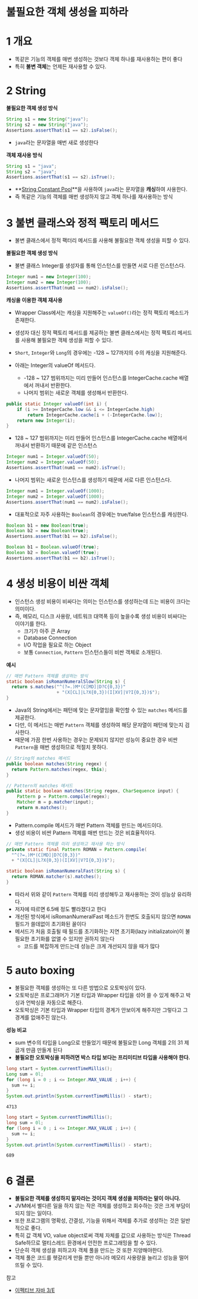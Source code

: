 # 불필요한 객체 생성을 피하라



# 1 개요

* 똑같은 기능의 객체를 매번 생성하는 것보다 객체 하나를 재사용하는 편이 좋다
* 특히 **불변 객체**는 언제든 재사용할 수 있다.



# 2 String

**불필요한 객체 생성 방식**

```java
String s1 = new String("java");
String s2 = new String("java");
Assertions.assertThat(s1 == s2).isFalse();
```

* `java`라는 문자열을 매번 새로 생성한다



**객체 재사용 방식**

```java
String s1 = "java";
String s2 = "java";
Assertions.assertThat(s1 == s2).isTrue();
```

* **[String Constant Pool](https://starkying.tistory.com/entry/what-is-java-string-pool)**을 사용하여 `java`라는 문자열을 **캐싱**하여 사용한다.
* 즉 똑같은 기능의 객체를 매번 생성하지 않고 객체 하나를 재사용하는 방식



# 3 불변 클래스와 정적 팩토리 메서드

- 불변 클래스에서 정적 팩터리 메서드를 사용해 불필요한 객체 생성을 피할 수 있다.



**불필요한 객체 생성 방식**

- 불변 클래스 Integer를 생성자를 통해 인스턴스를 만들면 서로 다른 인스턴스다.

```java
Integer num1 = new Integer(100);
Integer num2 = new Integer(100);
Assertions.assertThat(num1 == num2).isFalse();
```



**캐싱을 이용한 객체 재사용**

- Wrapper Class에서는 캐싱을 지원해주는 `valueOf()`라는 정적 팩토리 메소드가 존재한다.
- 생성자 대신 정적 팩토리 메서드를 제공하는 불변 클래스에서는 정적 팩토리 메서드를 사용해 불필요한 객체 생성을 피할 수 있다.
- `Short`, `Integer`와 `Long`의 경우에는 -128 ~ 127까지의 수의 캐싱을 지원해준다.

- 아래는 Integer의 valueOf 메서드다.
  - -128 ~ 127 범위까지는 미리 만들어 인스턴스를 IntegerCache.cache 배열에서 꺼내서 반환한다.
  - 나머지 범위는 새로운 객체를 생성해서 반환한다.

```java
public static Integer valueOf(int i) {
    if (i >= IntegerCache.low && i <= IntegerCache.high)
        return IntegerCache.cache[i + (-IntegerCache.low)];
    return new Integer(i);
}
```

- 128 ~ 127 범위까지는 미리 만들어 인스턴스를 IntegerCache.cache 배열에서 꺼내서 반환하기 때문에 같은 인스턴스

```java
Integer num1 = Integer.valueOf(50);
Integer num2 = Integer.valueOf(50);
Assertions.assertThat(num1 == num2).isTrue();
```

- 나머지 범위는 새로운 인스턴스를 생성하기 때문에 서로 다른 인스턴스다.

```java
Integer num1 = Integer.valueOf(1000);
Integer num2 = Integer.valueOf(1000);
Assertions.assertThat(num1 == num2).isFalse();
```

* 대표적으로 자주 사용하는 `Boolean`의 경우에는 true/false 인스턴스를 캐싱한다.

```java
Boolean b1 = new Boolean(true);
Boolean b2 = new Boolean(true);
Assertions.assertThat(b1 == b2).isFalse();
```

```java
Boolean b1 = Boolean.valueOf(true);
Boolean b2 = Boolean.valueOf(true);
Assertions.assertThat(b1 == b2).isTrue();
```



# 4 생성 비용이 비싼 객체

* 인스턴스 생성 비용이 비싸다는 의미는 인스턴스를 생성하는데 드는 비용이 크다는 의미이다. 
* 즉, 메모리, 디스크 사용랑, 네트워크 대역폭 등이 높을수록 생성 비용이 비싸다는 이야기를 한다.
  * 크기가 아주 큰 Array
  * Database Connection
  * I/O 작업을 필요로 하는 Object
  * 보통 `Connection`, `Pattern` 인스턴스들이 비싼 객체로 소개된다.



**예시**

```java
// 매번 Pattern 객체를 생성하는 방식
static boolean isRomanNumeralSlow(String s) {
  return s.matches("^(?=.)M*(C[MD]|D?C{0,3})"
                   + "(X[CL]|L?X{0,3})(I[XV]|V?I{0,3})$");
}
```

* Java의 String에서는 패턴에 맞는 문자열임을 확인할 수 있는 `matches` 메서드를 제공한다.
* 다만, 이 메서드는 매번 `Pattern` 객체를 생성하여 해당 문자열이 패턴에 맞는지 검사한다. 
* 때문에 가끔 한번 사용하는 경우는 문제되지 않지만 성능이 중요한 경우 비싼 `Pattern`을 매번 생성하므로 적절치 못하다. 

```java
// String의 matches 메서드
public boolean matches(String regex) {
  return Pattern.matches(regex, this);
}
```

```java
// Pattern의 matches 메서드
public static boolean matches(String regex, CharSequence input) {
    Pattern p = Pattern.compile(regex);
    Matcher m = p.matcher(input);
    return m.matches();
}
```

- Pattern.compile 메서드가 매번 Pattern 객체를 만드는 메서드이다.
- 생성 비용이 비싼 Pattern 객체를 매번 만드는 것은 비효율적이다.

```java
// 매번 Pattern 객체를 미리 생성하고 재사용 하는 방식
private static final Pattern ROMAN = Pattern.compile(
  "^(?=.)M*(C[MD]|D?C{0,3})"
  + "(X[CL]|L?X{0,3})(I[XV]|V?I{0,3})$");

static boolean isRomanNumeralFast(String s) {
  return ROMAN.matcher(s).matches();
}
```

* 따라서  위와 같이 `Pattern` 객체를 미리 생성해두고 재사용하는 것이 성능상 유리하다.
* 저자에 따르면 6.5배 정도 빨라졌다고 한다
* 개선된 방식에서 isRomanNumeralFast 메소드가 한번도 호출되지 않으면 `ROMAN` 필드가 쓸데없이 초기화된 꼴이다
* 메서드가 처음 호출될 때 필드를 초기화하는 지연 초기화(lazy initializatoin)이 불필요한 초기화를 없앨 수 있지만 권하지 않는다
  * 코드를 복잡하게 만드는데 성능은 크게 개선되지 않을 때가 많다



# 5 auto boxing

* 불필요한 객체를 생성하는 또 다른 방법으로 오토박싱이 있다. 
* 오토박싱은 프로그래머가 기본 타입과 Wrapper 타입을 섞어 쓸 수 있게 해주고 박싱과 언박싱을 자동으로 해준다.
* 오토박싱은 기본 타입과 Wrapper 타입의 경계가 안보이게 해주지만 그렇다고 그 경계를 없애주진 않는다.



**성능 비교**

* sum 변수의 타입을 Long으로 만들었기 때문에 불필요한 Long 객체를 2의 31 제곱개 만큼 만들게 된다
* **불필요한 오토박싱을 피하려면 박스 타입 보다는 프리미티브 타입을 사용해야 한다.**

```java
long start = System.currentTimeMillis();
Long sum = 0l;
for (long i = 0 ; i <= Integer.MAX_VALUE ; i++) {
  sum += i;
}
System.out.println(System.currentTimeMillis() - start);
```

```
4713
```

```java
long start = System.currentTimeMillis();
long sum = 0l;
for (long i = 0 ; i <= Integer.MAX_VALUE ; i++) {
  sum += i;
}
System.out.println(System.currentTimeMillis() - start);
```

```
689
```



# 6 결론

* **불필요한 객체를 생성하지 말자라는 것이지 객체 생성을 피하라는 말이 아니다.**
* JVM에서 별다른 일을 하지 않는 작은 객체를 생성하고 회수하는 것은 크게 부담이 되지 않는 일이다. 
* 또한 프로그램의 명확성, 간결성, 기능을 위해서 객체를 추가로 생성하는 것은 일반적으로 좋다. 
* 특히 값 객체 VO, value object로써 객체 자체를 값으로 사용하는 방식은 Thread Safe하므로 멀티스레드 환경에서 안전한 프로그래밍을 할 수 있다.
* 단순히 객체 생성을 피하고자 객체 풀을 만드는 것 또한 지양해야한다. 
* 객체 풀은 코드를 헷갈리게 만들 뿐만 아니라 메모리 사용량을 늘리고 성능을 떨어뜨릴 수 있다.



참고

* [이펙티브 자바 3/E](http://www.kyobobook.co.kr/product/detailViewKor.laf?mallGb=KOR&ejkGb=KOR&barcode=9788966262281)